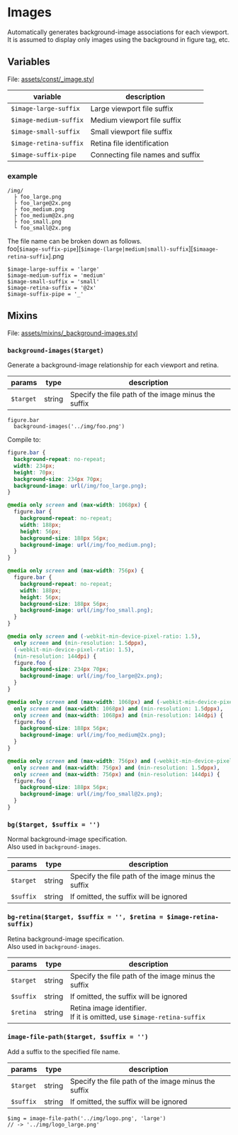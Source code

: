 # Images

Automatically generates background-image associations for each viewport.  
It is assumed to display only images using the background in figure tag, etc.

## Variables

File: [assets/const/\_image.styl](../bin/template/assets/const/_image.styl)

| variable               | description                      |
| ---------------------- | -------------------------------- |
| `$image-large-suffix`  | Large viewport file suffix       |
| `$image-medium-suffix` | Medium viewport file suffix      |
| `$image-small-suffix`  | Small viewport file suffix       |
| `$image-retina-suffix` | Retina file identification       |
| `$image-suffix-pipe`   | Connecting file names and suffix |

### example

```text
/img/
  ├ foo_large.png
  ├ foo_large@2x.png
  ├ foo_medium.png
  ├ foo_medium@2x.png
  ├ foo_small.png
  └ foo_small@2x.png
```

The file name can be broken down as follows.  
foo[`$image-suffix-pipe`][`$image-(large|medium|small)-suffix`][`$imaage-retina-suffix`].png

```stylus
$image-large-suffix = 'large'
$image-medium-suffix = 'medium'
$image-small-suffix = 'small'
$image-retina-suffix = '@2x'
$image-suffix-pipe = '_'
```

## Mixins

File: [assets/mixins/\_background-images.styl](../bin/template/assets/mixins/_background-images.styl)

### `background-images($target)`

Generate a background-image relationship for each viewport and retina.

| params    | type   | description                                         |
| --------- | ------ | --------------------------------------------------- |
| `$target` | string | Specify the file path of the image minus the suffix |

```stylus
figure.bar
  background-images('../img/foo.png')
```

Compile to:

```css
figure.bar {
  background-repeat: no-repeat;
  width: 234px;
  height: 70px;
  background-size: 234px 70px;
  background-image: url(/img/foo_large.png);
}

@media only screen and (max-width: 1068px) {
  figure.bar {
    background-repeat: no-repeat;
    width: 188px;
    height: 56px;
    background-size: 188px 56px;
    background-image: url(/img/foo_medium.png);
  }
}

@media only screen and (max-width: 756px) {
  figure.bar {
    background-repeat: no-repeat;
    width: 188px;
    height: 56px;
    background-size: 188px 56px;
    background-image: url(/img/foo_small.png);
  }
}

@media only screen and (-webkit-min-device-pixel-ratio: 1.5),
  only screen and (min-resolution: 1.5dppx),
  (-webkit-min-device-pixel-ratio: 1.5),
  (min-resolution: 144dpi) {
  figure.foo {
    background-size: 234px 70px;
    background-image: url(/img/foo_large@2x.png);
  }
}

@media only screen and (max-width: 1068px) and (-webkit-min-device-pixel-ratio: 1.5),
  only screen and (max-width: 1068px) and (min-resolution: 1.5dppx),
  only screen and (max-width: 1068px) and (min-resolution: 144dpi) {
  figure.foo {
    background-size: 188px 56px;
    background-image: url(/img/foo_medium@2x.png);
  }
}

@media only screen and (max-width: 756px) and (-webkit-min-device-pixel-ratio: 1.5),
  only screen and (max-width: 756px) and (min-resolution: 1.5dppx),
  only screen and (max-width: 756px) and (min-resolution: 144dpi) {
  figure.foo {
    background-size: 188px 56px;
    background-image: url(/img/foo_small@2x.png);
  }
}
```

### `bg($target, $suffix = '')`

Normal background-image specification.  
Also used in `background-images`.

| params    | type   | description                                         |
| --------- | ------ | --------------------------------------------------- |
| `$target` | string | Specify the file path of the image minus the suffix |
| `$suffix` | string | If omitted, the suffix will be ignored              |

### `bg-retina($target, $suffix = '', $retina = $image-retina-suffix)`

Retina background-image specification.  
Also used in `background-images`.

| params    | type   | description                                                              |
| --------- | ------ | ------------------------------------------------------------------------ |
| `$target` | string | Specify the file path of the image minus the suffix                      |
| `$suffix` | string | If omitted, the suffix will be ignored                                   |
| `$retina` | string | Retina image identifier.<br>If it is omitted, use `$image-retina-suffix` |

### `image-file-path($target, $suffix = '')`

Add a suffix to the specified file name.

| params    | type   | description                                         |
| --------- | ------ | --------------------------------------------------- |
| `$target` | string | Specify the file path of the image minus the suffix |
| `$suffix` | string | If omitted, the suffix will be ignored              |

```stylus
$img = image-file-path('../img/logo.png', 'large')
// -> '../img/logo_large.png'
```
